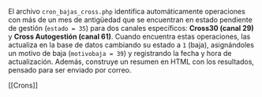 El archivo `cron_bajas_cross.php` identifica automáticamente operaciones con más de un mes de antigüedad que se encuentran en estado pendiente de gestión (`estado = 35`) para dos canales específicos: **Cross30 (canal 29)** y **Cross Autogestión (canal 61)**. Cuando encuentra estas operaciones, las actualiza en la base de datos cambiando su estado a `1` (baja), asignándoles un motivo de baja (`motivobaja = 39`) y registrando la fecha y hora de actualización. Además, construye un resumen en HTML con los resultados, pensado para ser enviado por correo.

[[Crons]]